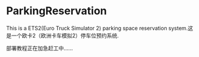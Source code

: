 # ParkingReservation
This is a ETS2(Euro Truck Simulator 2) parking space reservation system.这是一个欧卡2（欧洲卡车模拟2）停车位预约系统.

部署教程正在加急赶工中......

